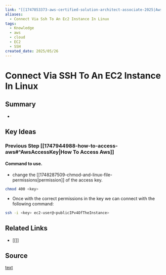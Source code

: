 ```yaml
---
link: "[[1747853373-aws-certified-solution-architect-associate-2025|Aws Certified Solution Architect Associate 2025]]"
aliases:
  - Connect Via Ssh To An Ec2 Instance In Linux
tags:
  - Knowledge
  - aws
  - cloud
  - EC2
  - SSH
created_date: 2025/05/26
---
```

# Connect Via SSH To An EC2 Instance In Linux
## Summary
- 
## Key Ideas
### Previous Step [[1747944988-how-to-access-aws#^AwsAccessKey|How To Access Aws]]
#### Command to use.
- change the [[1748287509-chmod-and-linux-file-permissions|permission]] of the access key.
```bash
chmod 400 <key>
```
- Once with the correct permissions in the key we can connect with the following command:
```bash
ssh -i <key> ec2-user@<publicIPv4OfTheInstance>
```
## Related Links
- [[]]
## Source
[text](url) 